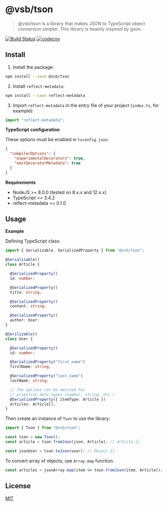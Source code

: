 # @vsb/tson

>@vsb/tson is a library that makes JSON to TypeScript object conversion simpler. This library is heavily inspired by gson.

[![Build Status](https://travis-ci.org/visutrb/tson.svg?branch=master)](https://travis-ci.org/visutrb/tson) [![codecov](https://codecov.io/gh/visutrb/tson/branch/master/graph/badge.svg)](https://codecov.io/gh/visutrb/tson)

## Install

1. Install the package:
```bash
npm install --save @vsb/tson
```

2. Install `reflect-metadata`:
```bash
npm install --save reflect-metadata
```

3. Import `reflect-metadata` in the entry file of your project (`index.ts`, for example):
```typescript
import "reflect-metadata";
```

**TypeScript configuration**

These options must be enabled in `tsconfig.json`:
```json
{
  "compilerOptions": {
    "experimentalDecorators": true,
    "emitDecoratorMetadata": true
  }
}
```

**Requirements**

* NodeJS >= 8.0.0 (tested on 8.x.x and 12.x.x)
* TypeScript >= 3.4.2
* reflect-metadata >= 0.1.0

## Usage



**Example**

Defining TypeScript class:
```typescript
import { Serializable, SerializedProperty } from "@vsb/tson";

@Serializable()
class Article {

  @SerializedProperty()
  id: number;

  @SerializedProperty()
  title: string;

  @SerializedProperty()
  content: string;

  @SerializedProperty()
  author: User;
}

@Serilizable()
class User {

  @SerializedProperty()
  id: number;

  @SerializedProperty("first_name")
  firstName: string;

  @SerializedProperty("last_name")
  lastName: string;

  // The options can be omitted for 
  // primitive data types (number, string, etc.)
  @SerializedProperty({ itemType: Article })
  articles: Article[];
}
```

Then create an instance of `Tson` to use the library:
```typescript
import { Tson } from "@vsb/tson";

const tson = new Tson();
const article = tson.fromJson(json, Article); // Article {}

const jsonUser = tson.toJson(user); // Object {}
```

To convert array of objects, use `Array.map` function:
```typescript
const articles = jsonArray.map(item => tson.fromJson(item, Article));
```


## License

[MIT](https://mit-license.org)
